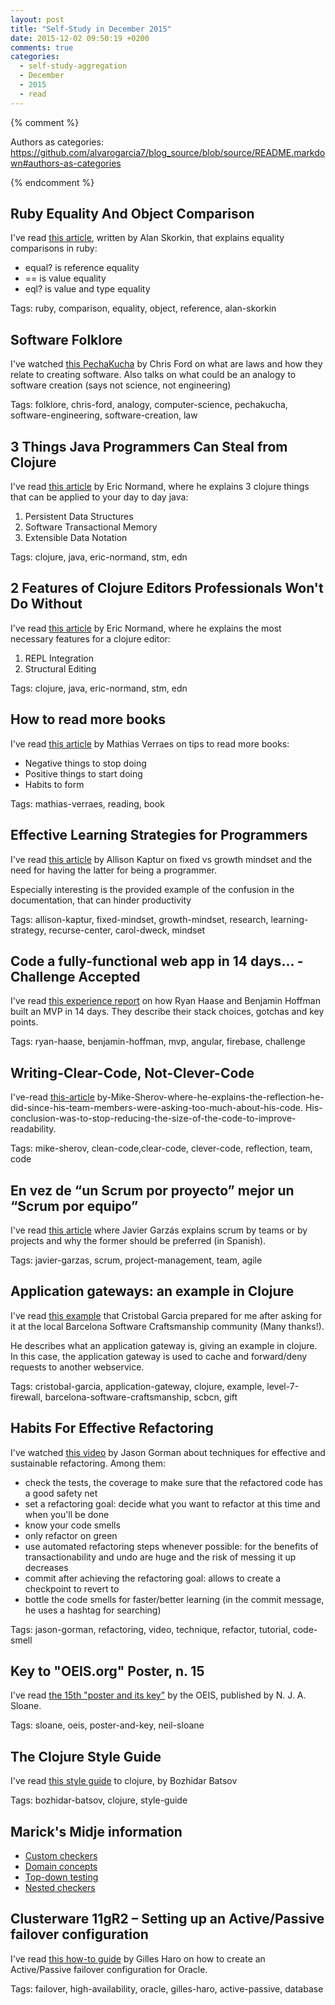 ```yaml
---
layout: post
title: "Self-Study in December 2015"
date: 2015-12-02 09:50:19 +0200
comments: true
categories: 
  - self-study-aggregation
  - December
  - 2015
  - read
---
```


{% comment %}  

Authors as categories: https://github.com/alvarogarcia7/blog_source/blob/source/README.markdown#authors-as-categories

{% endcomment %}

## Ruby Equality And Object Comparison

I've read [this article][ruby-equality-object-comparison], written by Alan Skorkin, that explains equality comparisons in ruby:

  * equal? is reference equality
  * == is value equality
  * eql? is value and type equality

Tags: ruby, comparison, equality, object, reference, alan-skorkin

[ruby-equality-object-comparison]: http://www.skorks.com/2009/09/ruby-equality-and-object-comparison/

## Software Folklore

I've watched [this PechaKucha][software-folklore] by Chris Ford on what are laws and how they relate to creating software. Also talks on what could be an analogy to software creation (says not science, not engineering)

Tags: folklore, chris-ford, analogy, computer-science, pechakucha, software-engineering, software-creation, law

[software-folklore]: https://www.thoughtworks.com/insights/blog/software-folklore

## 3 Things Java Programmers Can Steal from Clojure

I've read [this article][steal-from-clojure] by Eric Normand, where he explains 3 clojure things that can be applied to your day to day java:

1. Persistent Data Structures
1. Software Transactional Memory
1. Extensible Data Notation

Tags: clojure, java, eric-normand, stm, edn

[steal-from-clojure]: http://www.lispcast.com/3-things-java-can-steal-from-clojure

## 2 Features of Clojure Editors Professionals Won't Do Without

I've read [this article][clojure-editors] by Eric Normand, where he explains the most necessary features for a clojure editor:

1. REPL Integration
1. Structural Editing

Tags: clojure, java, eric-normand, stm, edn

[clojure-editors]: http://www.lispcast.com/clojure-editors

## How to read more books

I've read [this article][read-more-books] by Mathias Verraes on tips to read more books:

  * Negative things to stop doing
  * Positive things to start doing
  * Habits to form

Tags: mathias-verraes, reading, book

[read-more-books]: http://verraes.net/2012/12/how-to-read-more-books/

## Effective Learning Strategies for Programmers

I've read [this article][learning-strategies] by Allison Kaptur on fixed vs growth mindset and the need for having the latter for being a programmer.

Especially interesting is the provided example of the confusion in the documentation, that can hinder productivity

Tags: allison-kaptur, fixed-mindset, growth-mindset, research, learning-strategy, recurse-center, carol-dweck, mindset

[learning-strategies]: http://akaptur.com/blog/2015/10/10/effective-learning-strategies-for-programmers/

## Code a fully-functional web app in 14 days… - Challenge Accepted

I've read [this experience report][mvp-14-days] on how Ryan Haase and Benjamin Hoffman built an MVP in 14 days. They describe their stack choices, gotchas and key points.

Tags: ryan-haase, benjamin-hoffman, mvp, angular, firebase, challenge

[mvp-14-days]: https://medium.com/@OggimusPrime/code-a-fully-functional-web-app-in-14-days-e247f536772d

## Writing-Clear-Code, Not-Clever-Code

I've-read [this-article][clear-not-clever-code] by-Mike-Sherov-where-he-explains-the-reflection-he-did-since-his-team-members-were-asking-too-much-about-his-code. His-conclusion-was-to-stop-reducing-the-size-of-the-code-to-improve-readability.

Tags: mike-sherov, clean-code,clear-code, clever-code, reflection, team, code

[clear-not-clever-code]: https://medium.com/@mikesherov/writing-clear-code-not-clever-code-d6b90353a3c5

## En vez de “un Scrum por proyecto” mejor un “Scrum por equipo”

I've read [this article][scrum-by-team] where Javier Garzás explains scrum by teams or by projects and why the former should be preferred (in Spanish).

Tags:  javier-garzas, scrum, project-management, team, agile

[scrum-by-team]: http://www.javiergarzas.com/2015/12/alejate-del-concepto-proyecto-si-quieres-usar-bien-scrum-22-adaptar-scrum-segun-cada-proyecto.html

## Application gateways: an example in Clojure

I've read [this example][app-gateway-clojure] that Cristobal Garcia prepared for me after asking for it at the local Barcelona Software Craftsmanship community (Many thanks!).

He describes what an application gateway is, giving an example in clojure. In this case, the application gateway is used to cache and forward/deny requests to another webservice.

Tags: cristobal-garcia, application-gateway, clojure, example, level-7-firewall, barcelona-software-craftsmanship, scbcn, gift

[app-gateway-clojure]: http://blog.obliquo.eu/post/134421923177/application-gateways-an-example-in-clojure

## Habits For Effective Refactoring

I've watched [this video][habits-effective-refactoring] by Jason Gorman about techniques for effective and sustainable refactoring. Among them:

  * check the tests, the coverage to make sure that the refactored code has a good safety net
  * set a refactoring goal: decide what you want to refactor at this time and when you'll be done
  * know your code smells
  * only refactor on green
  * use automated refactoring steps whenever possible: for the benefits of transactionability and undo are huge and the risk of messing it up decreases
  * commit after achieving the refactoring goal: allows to create a checkpoint to revert to
  * bottle the code smells for faster/better learning (in the commit message, he uses a hashtag for searching)

Tags: jason-gorman, refactoring, video, technique, refactor, tutorial, code-smell

[habits-effective-refactoring]: https://www.youtube.com/watch?v=THw8t7ePlsc

## Key to "OEIS.org" Poster, n. 15

I've read [the 15th "poster and its key"][oeis-15] by the OEIS, published by N. J. A. Sloane.

Tags: sloane, oeis, poster-and-key, neil-sloane

[oeis-15]: http://oeisf.org/Poster15a_key.pdf

## The Clojure Style Guide

I've read [this style guide][clj-style-guide] to clojure, by Bozhidar Batsov

Tags: bozhidar-batsov, clojure, style-guide

[clj-style-guide]: https://github.com/bbatsov/clojure-style-guide

## Marick's Midje information

  * [Custom checkers](https://github.com/marick/Midje/wiki/Writing-your-own-checkers)
  * [Domain concepts](https://github.com/marick/Midje/wiki/Two-words-you-need-to-know)
  * [Top-down testing](https://github.com/marick/Midje/wiki/Top-down-testing)
  * [Nested checkers](https://github.com/marick/Midje/wiki/Nested-checkers)

## Clusterware 11gR2 – Setting up an Active/Passive failover configuration

I've read [this how-to guide][active-passive-oracle] by Gilles Haro on how to create an Active/Passive failover configuration for Oracle.

Tags: failover, high-availability, oracle, gilles-haro, active-passive, database

[active-passive-oracle]: https://blogs.oracle.com/xpsoluxdb/entry/clusterware_11gr2_setting_up_an_activepassive_failover_configuration

